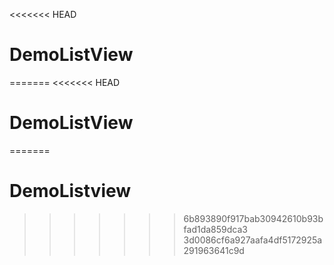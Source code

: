 <<<<<<< HEAD
# DemoListView
=======
<<<<<<< HEAD
# DemoListView
=======
# DemoListview
>>>>>>> 6b893890f917bab30942610b93bfad1da859dca3
>>>>>>> 3d0086cf6a927aafa4df5172925a291963641c9d
